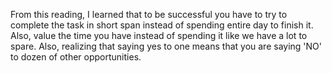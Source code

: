 From this reading, I learned that to be successful you have to try to complete the task in short span instead of spending entire day to finish it. Also, value the time you have instead of spending it like we have a lot to spare. Also, realizing that saying yes to one means that you are saying 'NO' to dozen of other opportunities.